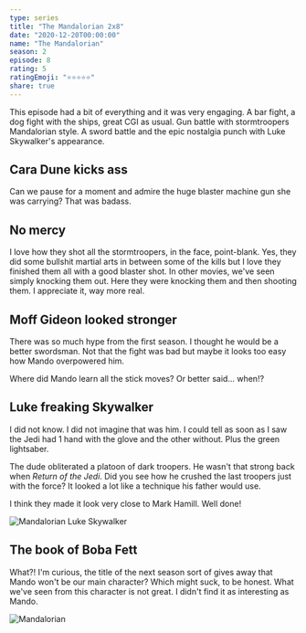 ```yaml
---
type: series
title: "The Mandalorian 2x8"
date: "2020-12-20T00:00:00"
name: "The Mandalorian"
season: 2
episode: 8
rating: 5
ratingEmoji: "⭐️⭐️⭐️⭐️⭐️"
share: true
---
```


This episode had a bit of everything and it was very engaging. A bar fight, a dog fight with the ships, great CGI as usual. Gun battle with stormtroopers Mandalorian style. A sword battle and the epic nostalgia punch with Luke Skywalker's appearance.

## Cara Dune kicks ass

Can we pause for a moment and admire the huge blaster machine gun she was carrying? That was badass.

## No mercy

I love how they shot all the stormtroopers, in the face, point-blank. Yes, they did some bullshit martial arts in between some of the kills but I love they finished them all with a good blaster shot. In other movies, we've seen simply knocking them out. Here they were knocking them and then shooting them. I appreciate it, way more real.

## Moff Gideon looked stronger

There was so much hype from the first season. I thought he would be a better swordsman. Not that the fight was bad but maybe it looks too easy how Mando overpowered him.

Where did Mando learn all the stick moves? Or better said... when!?

## Luke freaking Skywalker

I did not know. I did not imagine that was him. I could tell as soon as I saw the Jedi had 1 hand with the glove and the other without. Plus the green lightsaber.

The dude obliterated a platoon of dark troopers. He wasn't that strong back when _Return of the Jedi_. Did you see how he crushed the last troopers just with the force? It looked a lot like a technique his father would use.

I think they made it look very close to Mark Hamill. Well done!

![Mandalorian Luke Skywalker](https://cldup.com/ua4o8LYGy1.png)

## The book of Boba Fett

What?! I'm curious, the title of the next season sort of gives away that Mando won't be our main character? Which might suck, to be honest. What we've seen from this character is not great. I didn't find it as interesting as Mando.

![Mandalorian](https://cldup.com/UY7MM81Uv6.png)
